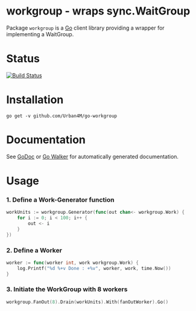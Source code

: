 workgroup - wraps sync.WaitGroup
=======================================

Package `workgroup` is a [Go](http://golang.org) client library providing a wrapper for implementing a WaitGroup.


# Status

[![Build Status](https://travis-ci.org/Urban4M/go-workgroup.png?branch=master)](https://travis-ci.org/Urban4M/go-workgroup)


# Installation

```
go get -v github.com/Urban4M/go-workgroup
```


# Documentation

See [GoDoc](http://godoc.org/github.com/Urban4M/go-workgroup) or [Go Walker](http://gowalker.org/github.com/Urban4M/go-workgroup) for automatically generated documentation.


# Usage

### 1. Define a Work-Generator function

```go
workUnits := workgroup.Generator(func(out chan<- workgroup.Work) {
	for i := 0; i < 100; i++ {
		out <- i
	}
})
```

### 2. Define a Worker

```go
worker := func(worker int, work workgroup.Work) {
	log.Printf("%d %+v Done : +%v", worker, work, time.Now())
}
```

### 3. Initiate the WorkGroup with 8 workers

```go
workgroup.FanOut(8).Drain(workUnits).With(fanOutWorker).Go()
```
